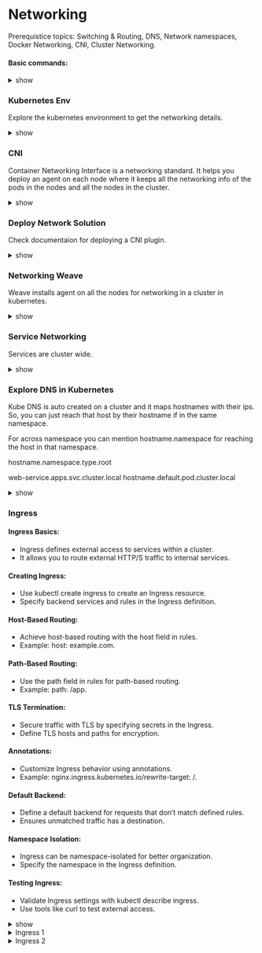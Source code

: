 # Networking

Prerequistice topics: Switching & Routing, DNS, Network namespaces, Docker Networking, CNI, Cluster Networking.

#### Basic commands:
<details><summary>show</summary>
<p>
  
```bash

ip link
ip addr
ip addr add 192.168.1.10/24 dev eth0
ip route
ip route add 192.168.1.0/24 via 192.168.2.1
route
cat /proc/sys/net/ipv4/ip_forward

cat >> /etc/hosts
cat >> /etc/hosts
cat /etc/resolv.conf
cat /etc/nsswitch.conf

nslookup www.google.com
dig www.google.com

ps aux


# Create network namespaces
ip netns add red
ip netns add blue

ip netns

# Create veth pairs
ip link add veth-red type veth peer name veth blue

# Create Add veth to respective namespaces
ip link set veth-red netns red
ip link set veth-blue netns blue

# Set IP Addresses
ip -n red addr add 192.168.1.1 dev veth-red
ip -n blue addr add 192.168.1.2 dev veth-blue

# Check IP Addresses
ip -n red addr
ip -n blue addr

# Bring up interfaces
ip -n red link set veth-red up
ip -n blue link set veth-blue up

# Bring Loopback devices up
ip -n red link set lo up
ip -n blue link set lo up

# Add default gateway
ip netns exec red ip route add default via 192.168.1.1 dev veth-red
ip netns exec blue ip route add default via 192.168.1.2 dev veth-blue

ip netns del red
ip netns del blue
ip link del v-net-0
iptables -t nat -D POSTROUTING 1

ip netns add red
ip netns add blue

ip link add veth-red type veth peer name veth-red-br
ip link add veth-blue type veth peer name veth-blue-br

ip link set veth-red netns red
ip link set veth-blue netns blue

ip -n red addr add 192.168.15.2/24 dev veth-red

ip -n blue addr add 192.168.15.3/24 dev veth-blue

brctl addbr v-net-0

ip link set dev v-net-0 up

ip link set veth-red-br up
ip link set veth-blue-br up

```

</p>
</details>

### Kubernetes Env

Explore the kubernetes environment to get the networking details.  

<details><summary>show</summary>
<p>
  
```bash
k get nodes
k describe node controlplane  | grep -i internal

ip a / ip link
ssh node01
ip link show eth0

netstat -nplt

netstat -anp | grep etcd
netstat -anp | grep etcd | grep 2379 | wc -l

```

</p>
</details>

### CNI

Container Networking Interface is a networking standard. It helps you deploy an agent on each node where it keeps all the networking info of the pods in the nodes and all the nodes in the cluster. 

<details><summary>show</summary>
<p>
  
```bash
ps -aux | grep kubelet | grep --color container-runtime-endpoint

/opt/cni/bin  # available CNI pluggins

cat /etc/cni/net.d/10-flannel.conflist | grep type

```

</p>
</details>


### Deploy Network Solution

Check documentaion for deploying a CNI plugin. 

<details><summary>show</summary>
<p>
  
```bash
k apply -f file_name.yaml

```

</p>
</details>

### Networking Weave

Weave installs agent on all the nodes for networking in a cluster in kubernetes.

<details><summary>show</summary>
<p>
  
```bash
kubectl get pods -n kube-system

kubectl get po -o wide -n kube-system | grep weave

ip addr show weave

ssh node01
ip route
```

</p>
</details>


### Service Networking 

Services are cluster wide. 

<details><summary>show</summary>
<p>
  
```bash
ip a | grep eth0

apt install ipcalc

ipcalc -b <ip_addr>

k logs weave-net-fgxvr weave -n kube-system | grep ipalloc-range

cat /etc/kubernetes/manifests/kube-apiserver.yaml   | grep cluster-ip-range

k get pods -n kube-system

k logs kube-proxy-4t62z -n kube-system

```

</p>
</details>


### Explore DNS in Kubernetes

Kube DNS is auto created on a cluster and it maps hostnames with their ips. So, you can just reach that host by their hostname if in the same namespace.

For across namespace you can mention hostname.namespace for reaching the host in that namespace.

hostname.namespace.type.root

web-service.apps.svc.cluster.local
hostname.default.pod.cluster.local



<details><summary>show</summary>
<p>
  
```bash
kubectl get pods -n kube-system

kubectl get cm -n kube-system

kubectl get svc

kubectl exec -it hr -- nslookup mysql.payroll > /root/CKA/nslookup.out

```

</p>
</details>


### Ingress

 #### Ingress Basics:

- Ingress defines external access to services within a cluster.
- It allows you to route external HTTP/S traffic to internal services.

#### Creating Ingress:

- Use kubectl create ingress to create an Ingress resource.
- Specify backend services and rules in the Ingress definition.

#### Host-Based Routing:

- Achieve host-based routing with the host field in rules.
- Example: host: example.com.

#### Path-Based Routing:

- Use the path field in rules for path-based routing.
- Example: path: /app.

#### TLS Termination:

- Secure traffic with TLS by specifying secrets in the Ingress.
- Define TLS hosts and paths for encryption.

#### Annotations:

- Customize Ingress behavior using annotations.
- Example: nginx.ingress.kubernetes.io/rewrite-target: /.

#### Default Backend:

- Define a default backend for requests that don’t match defined rules.
- Ensures unmatched traffic has a destination.

#### Namespace Isolation:

- Ingress can be namespace-isolated for better organization.
- Specify the namespace in the Ingress definition.

#### Testing Ingress:

- Validate Ingress settings with kubectl describe ingress.
- Use tools like curl to test external access.

<details><summary>show</summary>
<p>
  
```bash
# Create an Ingress Resource
kubectl create ingress <ingress-name> --rule=<host>/<path>=<service-name>:<service-port>

# View Ingress Details
kubectl get ingress <ingress-name> -o yaml

# Describe Ingress
kubectl describe ingress <ingress-name>

# Edit Ingress
kubectl edit ingress <ingress-name> -n <namespae-name>

# Delete Ingress
kubectl delete ingress <ingress-name>

# Check Ingress Controller Logs
kubectl logs -l <ingress-controller-label> -n <ingress-controller-namespace>

# Testing Ingress with Curl
curl -H "Host: <ingress-host>" http://<ingress-ip-or-host>/<path>

# Checking Ingress Controller Version (for NGINX Ingress)
kubectl exec -it <nginx-ingress-controller-pod> -- /nginx-ingress-controller --version

# List All Ingress Resources
kubectl get ingress --all-namespaces
```

</p>
</details>



<details><summary>Ingress 1</summary>
<p>
  
```bash
kubectl edit ingress --namespace app-space

kubectl get svc -n critical-space

kubectl create ingress test-ingress --namespace=critical-space \
  --annotation=nginx.ingress.kubernetes.io/rewrite-target=/ \
  --annotation=nginx.ingress.kubernetes.io/ssl-redirect="false" \
  --rule="/pay=pay-service:8282" --dry-run=client -o yaml >> pay_ingress.yaml
```

</p>
</details>



<details><summary>Ingress 2</summary>
<p>
  
```bash
#ingress 2 cmds
```

</p>
</details>
